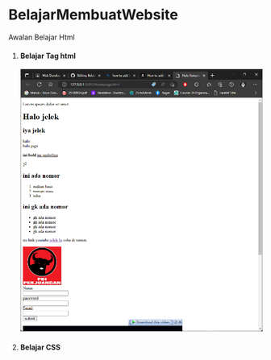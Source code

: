 # BelajarMembuatWebsite
Awalan Belajar Html
<ol>
<li><h4>Belajar Tag html</h4></li>
<img src="https://github.com/RogerSimanjuntak/BelajarMembuatWebsite/blob/main/PertemuanKedua/KelasUtama/hasilpembelajaran/pembelajarankedua.png?raw=true">
<li><h4>Belajar CSS</h4></li>
</ol>